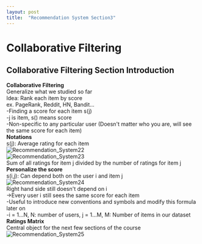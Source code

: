 ```yaml
---
layout: post
title:  "Recommendation System Section3"
---
```


# Collaborative Filtering
## Collaborative Filtering Section Introduction
**Collaborative Filtering** <br/>
Generalize what we studied so far <br/>
Idea: Rank each item by score <br/>
ex. PageRank, Reddit, HN, Bandit... <br/>
-Finding a score for each item s(j) <br/>
-j is item, s() means score <br/>
-Non-specific to any particular user (Doesn't matter who you are, will see the same score for each item) <br/>
**Notations** <br/>
s(j): Average rating for each item <br/>
![Recommendation_System22](https://github.com/growingpenguin/growingpenguin.github.io/assets/110277903/8b4d9165-f218-40d9-a74c-eea76d72c4d0) <br/>
![Recommendation_System23](https://github.com/growingpenguin/growingpenguin.github.io/assets/110277903/1e6d28e0-e5cd-45ba-b99f-b494e5a6b962) <br/>
Sum of all ratings for item j divided by the number of ratings for item j <br/>
**Personalize the score** <br/>
s(i,j): Can depend both on the user i and item j <br/>
![Recommendation_System24](https://github.com/growingpenguin/growingpenguin.github.io/assets/110277903/236215b9-6c43-4274-9387-103a6fa46bf1) <br/>
Right hand side still doesn't depend on i <br/>
->Every user i still sees the same score for each item <br/>
-Useful to introduce new conventions and symbols and modify this formula later on <br/>
-i = 1...N, N: number of users, j = 1...M, M: Number of items in our dataset <br/>
**Ratings Matrix** <br/>
Central object for the next few sections of the course <br/>
![Recommendation_System25](https://github.com/growingpenguin/growingpenguin.github.io/assets/110277903/1635d473-4daa-46b0-b36d-e765dbb37d50) <br/>




